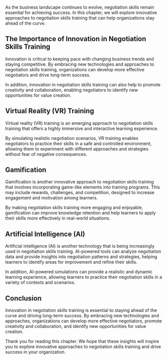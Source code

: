 
As the business landscape continues to evolve, negotiation skills remain essential for achieving success. In this chapter, we will explore innovative approaches to negotiation skills training that can help organizations stay ahead of the curve.

The Importance of Innovation in Negotiation Skills Training
-----------------------------------------------------------

Innovation is critical to keeping pace with changing business trends and staying competitive. By embracing new technologies and approaches to negotiation skills training, organizations can develop more effective negotiators and drive long-term success.

In addition, innovation in negotiation skills training can also help to promote creativity and collaboration, enabling negotiators to identify new opportunities for value creation.

Virtual Reality (VR) Training
-----------------------------

Virtual reality (VR) training is an emerging approach to negotiation skills training that offers a highly immersive and interactive learning experience.

By simulating realistic negotiation scenarios, VR training enables negotiators to practice their skills in a safe and controlled environment, allowing them to experiment with different approaches and strategies without fear of negative consequences.

Gamification
------------

Gamification is another innovative approach to negotiation skills training that involves incorporating game-like elements into training programs. This may include rewards, challenges, and competition, designed to increase engagement and motivation among learners.

By making negotiation skills training more engaging and enjoyable, gamification can improve knowledge retention and help learners to apply their skills more effectively in real-world situations.

Artificial Intelligence (AI)
----------------------------

Artificial intelligence (AI) is another technology that is being increasingly used in negotiation skills training. AI-powered tools can analyze negotiation data and provide insights into negotiation patterns and strategies, helping learners to identify areas for improvement and refine their skills.

In addition, AI-powered simulations can provide a realistic and dynamic learning experience, allowing learners to practice their negotiation skills in a variety of contexts and scenarios.

Conclusion
----------

Innovation in negotiation skills training is essential to staying ahead of the curve and driving long-term success. By embracing new technologies and approaches, organizations can develop more effective negotiators, promote creativity and collaboration, and identify new opportunities for value creation.

Thank you for reading this chapter. We hope that these insights will inspire you to explore innovative approaches to negotiation skills training and drive success in your organization.
